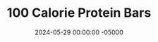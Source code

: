 ---
layout: post
title:  "100 Calorie Protein Bars"
date:   2024-05-29 00:00:00 -05000
categories: 
- Recipes
- Protein Powder
permalink: /recipes/protien-bar
image: /assets/Food/Protein Powder/Protein Bar/protein-bar.jpg
ing: proteinbar-ing
facts: proteinbar-facts
Prep: 10
Rest: 180
Cook: 
Source1: https://amyshealthybaking.com/blog/2016/01/07/chocolate-chip-peanut-butter-protein-bars/
Source2: 
whisk: https://s.samsungfood.com/ThZUT
tags: 
- protien powder
- whey
- casein
- unflavored whey
- unflavored casein
- coconut flour
- protein
- pbfit
- pb2
- powdered peanut butter
- powdered peanuts
- peanut flour
- coconut oil
- extra virgin coconut oil
- melted coconut oil
- unsweetened vanilla almond milk
- unsweetened almond milk
- milk
- almond milk
- sugar free syrup
- syrup
- gluten free
- almond extract
Description: To me, a protein bar must meet 3 basic requirements. It must have (1) at least 10g of protein per 100cal, with protein being the predominant macro nutrient. (2) It has to have no added sugar, and finally (3) it must be a solid at room temperature, so it can be taken on the go. These protein bars meet all 3, as they clock in at just 100 calories and have 14g of protein
Instructions: 
- In a large bowl, whisk together the dry ingredients - PB2, whey, casein, coconut flour, and salt<br><br>

- Add in the wet ingredients (milk, syrup, extract, and melted coconut oil). Fold with a silicone spatula until fully combined. The mix should be slightly sticky<br><br>

- Line a 9x5" bread pan with parchment paper, and evenly press the dough into the pan. Chill in the fridge for 3 hours before slicing.  Store in the fridge or freezer
---